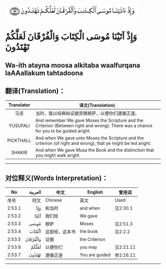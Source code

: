 ![002:053](images/002_053.gif)

#  وَإِذْ آتَيْنَا مُوسَى الْكِتَابَ وَالْفُرْقَانَ لَعَلَّكُمْ تَهْتَدُونَ 

## Wa-ith atayna moosa alkitaba waalfurqana laAAallakum tahtadoona

## 翻译(Translation)：

| Translator | 译文(Translation)                                            |
| :--------: | ------------------------------------------------------------ |
|    马坚    | 当时，我以经典和证据赏赐穆萨，以便你们遵循正道。             |
|  YUSUFALI  | And remember We gave Moses the Scripture and the Criterion (Between right and wrong): There was a chance for you to be guided aright. |
| PICKTHALL  | And when We gave unto Moses the Scripture and the criterion (of right and wrong), that ye might be led aright. |
|   SHAKIR   | And when We gave Musa the Book and the distinction that you might walk aright. |

---

## 对位释义(Words Interpretation)：

| No     |  العربية | 中文           | English        | 曾用词    |
| ------ | -------: | -------------- | -------------- | --------- |
| 序号   |     阿文 | Chinese        | 英文           | Used      |
| 2:53.1 |      وَإِذْ | 和当时         | and when       | 见2:30.1  |
| 2:53.2 |    آتَيْنَا | 我们给         | We gave        |           |
| 2:53.3 |     مُوسَى | 穆萨           | Moses          | 见2:51.3  |
| 2:53.4 |   الْكِتَابَ | 这部经，这本书 | the book       | 见2:2.2   |
| 2:53.5 | وَالْفُرْقَانَ | 证据           | the Criterion  |           |
| 2:53.6 |    لَعَلَّكُمْ | 以便你们       | you may        | 见2:21.11 |
| 2:53.7 |   تَهْتَدُونَ | 遵循正道       | You are guided | 参2:16.11 |

---

